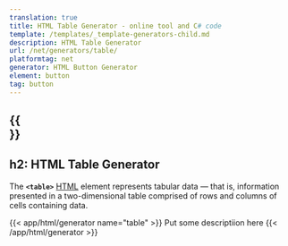 ```yaml
---
translation: true
title: HTML Table Generator - online tool and C# code
template: /templates/_template-generators-child.md
description: HTML Table Generator
url: /net/generators/table/
platformtag: net
generator: HTML Button Generator
element: button
tag: button
---
```


{{<section overview>}}
---
h2: HTML Table Generator
---

The **`<table>`** [HTML](https://html.spec.whatwg.org/multipage/tables.html#the-table-element) element represents tabular data — that is, information presented in a two-dimensional table comprised of rows and columns of cells containing data.

{{< app/html/generator name="table" >}}
Put some descriptiion here
{{< /app/html/generator >}}